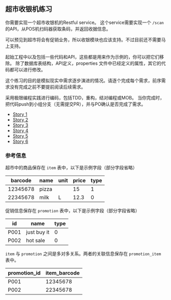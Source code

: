 超市收银机练习
---

你需要实现一个超市收银机的Restful service。
这个service需要实现一个 `/scan` 的API，从POS机扫码器获取条码，并返回收据信息。

可以预见到超市将会有促销业务，所以收银模块也应该支持。不过目前还不需要马上支持。

起始工程中以及包括一些代码和API，这些都是用来作为示例的，你可以把它们移除。
除了数据库表结构，API定义，properties 文件中已经定义的属性，其它的代码都可以进行修改。

这个练习的目的是模拟现实中需求逐步演进的情况。请逐个完成每个需求，前序需求没有完成之前不要提前阅读后续需求。

采用极限编程实践进行编码，包括TDD，重构，结对编程或MOB。
当你完成时，把代码push到小组分支（无需提交PR），并与PO确认是否完成了需求。

- [Story 1](./story1.md)
- [Story 2](./story2.md)
- [Story 3](./story3.md)
- [Story 4](./story4.md)
- [Story 5](./story5.md)
- [Story 6](./story6.md)

### 参考信息
超市中的商品保存在 `item` 表中，以下是示例字段（部分字段省略）

 barcode  | name | unit | price | type 
  ---     |  --- | ---  |  ---  | ---
 12345678 | pizza|      |  15   |  1
 22345678 | milk |  L   |  12.3 |  0 

促销信息保存在 `promotion` 表中，以下是示例字段（部分字段省略）

 id   |     name    | type
 ---  |     ---     | ---  
 P001 | just buy it | 0
 P002 | hot sale    | 0

`item` 与 `promotion` 之间是多对多关系。两者的关联信息保存在 `promotion_item` 表中。

promotion_id | item_barcode    
---  |   ---     
P001 | 12345678
P002 | 22345678

